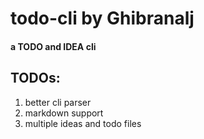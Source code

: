 # todo-cli by Ghibranalj

#### a TODO and IDEA cli

## TODOs:
1. better cli parser
2. markdown support
3. multiple ideas and todo files
